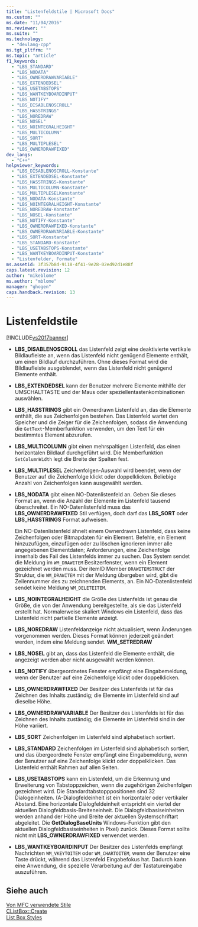 ```yaml
---
title: "Listenfeldstile | Microsoft Docs"
ms.custom: ""
ms.date: "11/04/2016"
ms.reviewer: ""
ms.suite: ""
ms.technology: 
  - "devlang-cpp"
ms.tgt_pltfrm: ""
ms.topic: "article"
f1_keywords: 
  - "LBS_STANDARD"
  - "LBS_NODATA"
  - "LBS_OWNERDRAWVARIABLE"
  - "LBS_EXTENDEDSEL"
  - "LBS_USETABSTOPS"
  - "LBS_WANTKEYBOARDINPUT"
  - "LBS_NOTIFY"
  - "LBS_DISABLENOSCROLL"
  - "LBS_HASSTRINGS"
  - "LBS_NOREDRAW"
  - "LBS_NOSEL"
  - "LBS_NOINTEGRALHEIGHT"
  - "LBS_MULTICOLUMN"
  - "LBS_SORT"
  - "LBS_MULTIPLESEL"
  - "LBS_OWNERDRAWFIXED"
dev_langs: 
  - "C++"
helpviewer_keywords: 
  - "LBS_DISABLENOSCROLL-Konstante"
  - "LBS_EXTENDEDSEL-Konstante"
  - "LBS_HASSTRINGS-Konstante"
  - "LBS_MULTICOLUMN-Konstante"
  - "LBS_MULTIPLESELKonstante"
  - "LBS_NODATA-Konstante"
  - "LBS_NOINTEGRALHEIGHT-Konstante"
  - "LBS_NOREDRAW-Konstante"
  - "LBS_NOSEL-Konstante"
  - "LBS_NOTIFY-Konstante"
  - "LBS_OWNERDRAWFIXED-Konstante"
  - "LBS_OWNERDRAWVARIABLE-Konstante"
  - "LBS_SORT-Konstante"
  - "LBS_STANDARD-Konstante"
  - "LBS_USETABSTOPS-Konstante"
  - "LBS_WANTKEYBOARDINPUT-Konstante"
  - "Listenfelder, Formate"
ms.assetid: 3f357b8d-9118-4f41-9e28-02ed92d1e88f
caps.latest.revision: 12
author: "mikeblome"
ms.author: "mblome"
manager: "ghogen"
caps.handback.revision: 13
---
```

# Listenfeldstile
[!INCLUDE[vs2017banner](../../assembler/inline/includes/vs2017banner.md)]

-   **LBS\_DISABLENOSCROLL** das Listenfeld zeigt eine deaktivierte vertikale Bildlaufleiste an, wenn das Listenfeld nicht genügend Elemente enthält, um einen Bildlauf durchzuführen.  Ohne dieses Format wird die Bildlaufleiste ausgeblendet, wenn das Listenfeld nicht genügend Elemente enthält.  
  
-   **LBS\_EXTENDEDSEL** kann der Benutzer mehrere Elemente mithilfe der UMSCHALTTASTE und der Maus oder speziellentastenkombinationen auswählen.  
  
-   **LBS\_HASSTRINGS** gibt ein Ownerdrawn Listenfeld an, das die Elemente enthält, die aus Zeichenfolgen bestehen.  Das Listenfeld wartet den Speicher und die Zeiger für die Zeichenfolgen, sodass die Anwendung die `GetText`\-Memberfunktion verwenden, um den Text für ein bestimmtes Element abzurufen.  
  
-   **LBS\_MULTICOLUMN** gibt einen mehrspaltigen Listenfeld, das einen horizontalen Bildlauf durchgeführt wird.  Die Memberfunktion `SetColumnWidth` legt die Breite der Spalten fest.  
  
-   **LBS\_MULTIPLESEL** Zeichenfolgen\-Auswahl wird beendet, wenn der Benutzer auf die Zeichenfolge klickt oder doppelklicken.  Beliebige Anzahl von Zeichenfolgen kann ausgewählt werden.  
  
-   **LBS\_NODATA** gibt einen NO\-Datenlistenfeld an.  Geben Sie dieses Format an, wenn die Anzahl der Elemente im Listenfeld tausend überschreitet.  Ein NO\-Datenlistenfeld muss das **LBS\_OWNERDRAWFIXED** Stil verfügen, doch darf das **LBS\_SORT** oder **LBS\_HASSTRINGS** Format aufweisen.  
  
     Ein NO\-Datenlistenfeld ähnelt einem Ownerdrawn Listenfeld, dass keine Zeichenfolgen oder Bitmapdaten für ein Element.  Befehle, ein Element hinzuzufügen, einzufügen oder zu löschen ignorieren immer alle angegebenen Elementdaten; Anforderungen, eine Zeichenfolge innerhalb des Fail des Listenfelds immer zu suchen.  Das System sendet die Meldung im `WM_DRAWITEM` Besitzerfenster, wenn ein Element gezeichnet werden muss.  Der itemID Member `DRAWITEMSTRUCT` der Struktur, die `WM_DRAWITEM` mit der Meldung übergeben wird, gibt die Zeilennummer des zu zeichnenden Elements, an.  Ein NO\-Datenlistenfeld sendet keine Meldung `WM_DELETEITEM`.  
  
-   **LBS\_NOINTEGRALHEIGHT** die Größe des Listenfelds ist genau die Größe, die von der Anwendung bereitgestellte, als sie das Listenfeld erstellt hat.  Normalerweise skaliert Windows ein Listenfeld, dass das Listenfeld nicht partielle Elemente anzeigt.  
  
-   **LBS\_NOREDRAW** Listenfeldanzeige nicht aktualisiert, wenn Änderungen vorgenommen werden.  Dieses Format können jederzeit geändert werden, indem eine Meldung sendet. **WM\_SETREDRAW**  
  
-   **LBS\_NOSEL** gibt an, dass das Listenfeld die Elemente enthält, die angezeigt werden aber nicht ausgewählt werden können.  
  
-   **LBS\_NOTIFY** übergeordnetes Fenster empfängt eine Eingabemeldung, wenn der Benutzer auf eine Zeichenfolge klickt oder doppelklicken.  
  
-   **LBS\_OWNERDRAWFIXED** Der Besitzer des Listenfelds ist für das Zeichnen des Inhalts zuständig; die Elemente im Listenfeld sind auf dieselbe Höhe.  
  
-   **LBS\_OWNERDRAWVARIABLE** Der Besitzer des Listenfelds ist für das Zeichnen des Inhalts zuständig; die Elemente im Listenfeld sind in der Höhe variiert.  
  
-   **LBS\_SORT** Zeichenfolgen im Listenfeld sind alphabetisch sortiert.  
  
-   **LBS\_STANDARD** Zeichenfolgen im Listenfeld sind alphabetisch sortiert, und das übergeordnete Fenster empfängt eine Eingabemeldung, wenn der Benutzer auf eine Zeichenfolge klickt oder doppelklicken.  Das Listenfeld enthält Rahmen auf allen Seiten.  
  
-   **LBS\_USETABSTOPS** kann ein Listenfeld, um die Erkennung und Erweiterung von Tabstoppzeichen, wenn die zugehörigen Zeichenfolgen gezeichnet wird.  Die Standardtabstopppositionen sind 32 Dialogeinheiten. \(A\-Dialogfeldeinheit ist ein horizontaler oder vertikaler Abstand.  Eine horizontale Dialogfeldeinheit entspricht ein viertel der aktuellen Dialogfeldbasis\-Breiteneinheit.  Die Dialogfeldbasiseinheiten werden anhand der Höhe und Breite der aktuellen Systemschriftart abgeleitet.  Die **GetDialogBaseUnits** Windows\-Funktion gibt den aktuellen Dialogfeldbasiseinheiten in Pixel\) zurück. Dieses Format sollte nicht mit **LBS\_OWNERDRAWFIXED** verwendet werden.  
  
-   **LBS\_WANTKEYBOARDINPUT** Der Besitzer des Listenfelds empfängt Nachrichten `WM_VKEYTOITEM` oder `WM_CHARTOITEM`, wenn der Benutzer eine Taste drückt, während das Listenfeld Eingabefokus hat.  Dadurch kann eine Anwendung, die spezielle Verarbeitung auf der Tastatureingabe auszuführen.  
  
## Siehe auch  
 [Von MFC verwendete Stile](../../mfc/reference/styles-used-by-mfc.md)   
 [CListBox::Create](../Topic/CListBox::Create.md)   
 [List Box Styles](http://msdn.microsoft.com/library/windows/desktop/bb775149)